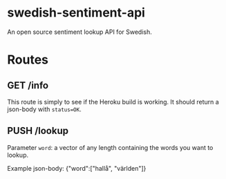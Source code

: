 # swedish-sentiment-api
An open source sentiment lookup API for Swedish.

# Routes
## GET /info
This route is simply to see if the Heroku build is working. It should return a json-body with `status=OK`.

## PUSH /lookup
Parameter `word`: a vector of any length containing the words you want to lookup.

Example json-body: {"word":["hallå", "världen"]}
